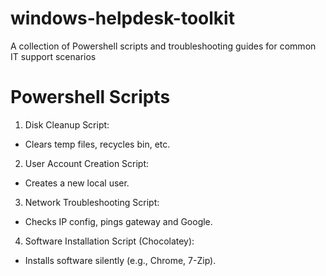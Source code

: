 # windows-helpdesk-toolkit
A collection of Powershell scripts and troubleshooting guides for common IT support scenarios

# Powershell Scripts

1. Disk Cleanup Script:

  - Clears temp files, recycles bin, etc.

2. User Account Creation Script:

  - Creates a new local user.

3. Network Troubleshooting Script:

  - Checks IP config, pings gateway and Google.

4. Software Installation Script (Chocolatey):

  - Installs software silently (e.g., Chrome, 7-Zip).

